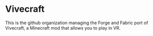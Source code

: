 # Vivecraft
This is the github organization managing the Forge and Fabric port of Vivecraft, a Minecraft mod that allows you to play in VR.
